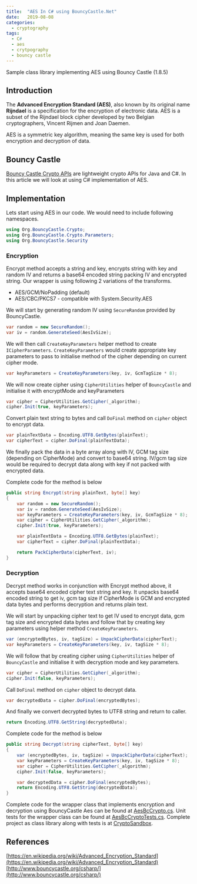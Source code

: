 ```yaml
---
title:  "AES In C# using BouncyCastle.Net"
date:   2019-08-08
categories:
  - cryptography
tags:
  - C#
  - aes
  - crytpography
  - bouncy castle
---
```

Sample class library implementing AES using Bouncy Castle (1.8.5)

## Introduction
The **Advanced Encryption Standard (AES)**, also known by its original name **Rijndael** is a specification for the encryption of electronic data. AES is a subset of the Rijndael block cipher developed by two Belgian cryptographers, Vincent Rijmen and Joan Daemen.

AES is a symmetric key algorithm, meaning the same key is used for both encryption and decryption of data.

## Bouncy Castle
[Bouncy Castle Crypto APIs](http://www.bouncycastle.org/index.html) are lightweight crypto APIs for Java and C#. In this article we will look at using C# implementation of AES.

## Implementation
Lets start using AES in our code. We would need to include following namespaces.
```csharp
using Org.BouncyCastle.Crypto;
using Org.BouncyCastle.Crypto.Parameters;
using Org.BouncyCastle.Security
```

### Encryption
Encrypt method accepts a string and key, encrypts string with key and random IV and returns a base64 encoded string packing IV and encrypted string. Our wrapper is using following 2 variations of the transforms.
* AES/GCM/NoPadding (default)
* AES/CBC/PKCS7 - compatible with System.Security.AES

We will start by generating random IV using `SecureRandom` provided by BouncyCastle.
```csharp
var random = new SecureRandom();
var iv = random.GenerateSeed(AesIvSize);
```
We will then call `CreateKeyParameters` helper method to create `ICipherParameters`. `CreateKeyParameters` would create appropriate key parameters to pass to initialise method of the cipher depending on current cipher mode.
```csharp
var keyParameters = CreateKeyParameters(key, iv, GcmTagSize * 8);
```
We will now create cipher using `CipherUtilities` helper of `BouncyCastle` and initialise it with encryptMode and keyParameters
```csharp
var cipher = CipherUtilities.GetCipher(_algorithm);
cipher.Init(true, keyParameters);
```
Convert plain text string to bytes and call `DoFinal` method on `cipher` object to encrypt data.
```csharp
var plainTextData = Encoding.UTF8.GetBytes(plainText);
var cipherText = cipher.DoFinal(plainTextData);
```
We finally pack the data in a byte array along with IV, GCM tag size (depending on CipherMode) and convert to base64 string. IV/gcm tag size would be required to decrypt data along with key if not packed with encrypted data.

Complete code for the method is below

```csharp
public string Encrypt(string plainText, byte[] key)
{
    var random = new SecureRandom();
    var iv = random.GenerateSeed(AesIvSize);
    var keyParameters = CreateKeyParameters(key, iv, GcmTagSize * 8);
    var cipher = CipherUtilities.GetCipher(_algorithm);
    cipher.Init(true, keyParameters);

    var plainTextData = Encoding.UTF8.GetBytes(plainText);
    var cipherText = cipher.DoFinal(plainTextData);

    return PackCipherData(cipherText, iv);
}
```

### Decryption
Decrypt method works in conjunction with Encrypt method above, it accepts base64 encoded cipher text string and key. It unpacks base64 encoded string to get iv, gcm tag size if CipherMode is GCM and encrypted data bytes and performs decryption and returns plain text.

We will start by unpacking cipher text to get IV used to encrypt data, gcm tag size and encrypted data bytes and follow that by creating key parameters using helper method `CreateKeyParameters`.
```csharp
var (encryptedBytes, iv, tagSize) = UnpackCipherData(cipherText);
var keyParameters = CreateKeyParameters(key, iv, tagSize * 8);
```
We will follow that by creating cipher using `CipherUtilities` helper of `BouncyCastle` and initialise it with decryption mode and key parameters.
```csharp
var cipher = CipherUtilities.GetCipher(_algorithm);
cipher.Init(false, keyParameters);
```
Call `DoFinal` method on `cipher` object to decrypt data.
```csharp
var decryptedData = cipher.DoFinal(encryptedBytes);
```
And finally we convert decrypted bytes to UTF8 string and return to caller.
```csharp
return Encoding.UTF8.GetString(decryptedData);
```

Complete code for the method is below

```csharp
public string Decrypt(string cipherText, byte[] key)
{
    var (encryptedBytes, iv, tagSize) = UnpackCipherData(cipherText);
    var keyParameters = CreateKeyParameters(key, iv, tagSize * 8);
    var cipher = CipherUtilities.GetCipher(_algorithm);
    cipher.Init(false, keyParameters);

    var decryptedData = cipher.DoFinal(encryptedBytes);
    return Encoding.UTF8.GetString(decryptedData);
}
```

Complete code for the wrapper class that implements encryption and decryption using BouncyCastle Aes can be found at [AesBcCrypto.cs](https://github.com/kashifsoofi/crypto-sandbox/blob/master/dotnet/src/Sandbox.Crypto/AesBcCrypto.cs). Unit tests for the wrapper class can be found at [AesBcCryptoTests.cs](https://github.com/kashifsoofi/crypto-sandbox/blob/master/dotnet/test/Sandbox.Crypto.Tests/AesBcCryptoTests.cs). Complete project as class library along with tests is at [CryptoSandbox](https://github.com/kashifsoofi/crypto-sandbox/tree/master/dotnet).

## References
[https://en.wikipedia.org/wiki/Advanced_Encryption_Standard](https://en.wikipedia.org/wiki/Advanced_Encryption_Standard)
[http://www.bouncycastle.org/csharp/](http://www.bouncycastle.org/csharp/)